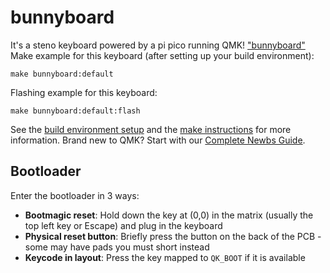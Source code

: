 # bunnyboard

It's a steno keyboard powered by a pi pico running QMK!
["bunnyboard"](https://github.com/snipchu/pcbs/tree/master/bunnyboard)
Make example for this keyboard (after setting up your build environment):

    make bunnyboard:default

Flashing example for this keyboard:

    make bunnyboard:default:flash

See the [build environment setup](https://docs.qmk.fm/#/getting_started_build_tools) and the [make instructions](https://docs.qmk.fm/#/getting_started_make_guide) for more information. Brand new to QMK? Start with our [Complete Newbs Guide](https://docs.qmk.fm/#/newbs).

## Bootloader

Enter the bootloader in 3 ways:

* **Bootmagic reset**: Hold down the key at (0,0) in the matrix (usually the top left key or Escape) and plug in the keyboard
* **Physical reset button**: Briefly press the button on the back of the PCB - some may have pads you must short instead
* **Keycode in layout**: Press the key mapped to `QK_BOOT` if it is available
